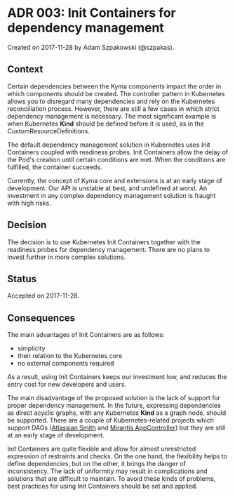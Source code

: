# ADR 003: Init Containers for dependency management

Created on 2017-11-28 by Adam Szpakowski (@szpakas).

## Context

Certain dependencies between the Kyma components impact the order in which components should be created. The controller pattern in Kubernetes allows you to disregard many dependencies and rely on the Kubernetes reconciliation process. However, there are still a few cases in which strict dependency management is necessary. The most significant example is when Kubernetes **Kind** should be defined before it is used, as in the CustomResourceDefinitions.

The default dependency management solution in Kubernetes uses Init Containers coupled with readiness probes.
Init Containers allow the delay of the Pod's creation until certain conditions are met. When the conditions are fulfilled, the container succeeds.

Currently, the concept of Kyma core and extensions is at an early stage of development. Our API is unstable at best, and undefined at worst. An investment in any complex dependency management solution is fraught with high risks.

## Decision

The decision is to use Kubernetes Init Containers together with the readiness probes for dependency management. There are no plans to invest further in more complex solutions.

## Status

Accepted on 2017-11-28.

## Consequences

The main advantages of Init Containers are as follows:
- simplicity
- their relation to the Kubernetes core
- no external components required

As a result, using Init Containers keeps our investment low, and reduces the entry cost for new developers and users.

The main disadvantage of the proposed solution is the lack of support for proper dependency management. In the future, expressing dependencies as direct acyclic graphs, with any Kubernetes **Kind** as a graph node, should be supported. There are a couple of Kubernetes-related projects which support DAGs ([Atlassian Smith](https://github.com/atlassian/smith) and [Mirantis AppController](https://github.com/Mirantis/k8s-AppController)) but they are still at an early stage of development.

Init Containers are quite flexible and allow for almost unrestricted expression of restraints and checks. On the one hand, the flexibility helps to define dependencies, but on the other, it brings the danger of inconsistency. The lack of uniformity may result in complications and solutions that are difficult to maintain. To avoid these kinds of problems, best practices for using Init Containers should be set and applied.
